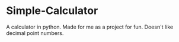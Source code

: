 # Simple-Calculator
A calculator in python. Made for me as a project for fun. Doesn't like decimal point numbers.
